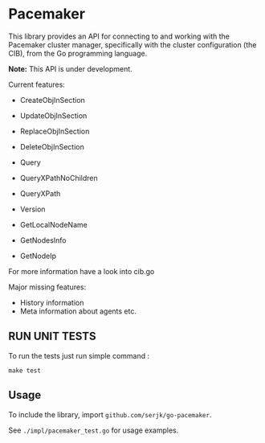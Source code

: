 # Pacemaker

This library provides an API for connecting to and working with the
Pacemaker cluster manager, specifically with the cluster configuration
(the CIB), from the Go programming language.

**Note:** This API is under development.

Current features:

* 	CreateObjInSection
* 	UpdateObjInSection
*   ReplaceObjInSection
*   DeleteObjInSection
  
*   Query
*   QueryXPathNoChildren
*   QueryXPath
*   Version
  
*   GetLocalNodeName
*   GetNodesInfo
*   GetNodeIp

For more information have a look into cib.go

Major missing features:

* History information
* Meta information about agents etc.

## RUN UNIT TESTS

To run the tests just run simple command :

    make test

## Usage

To include the library, import `github.com/serjk/go-pacemaker`.

See `./impl/pacemaker_test.go` for usage examples.
